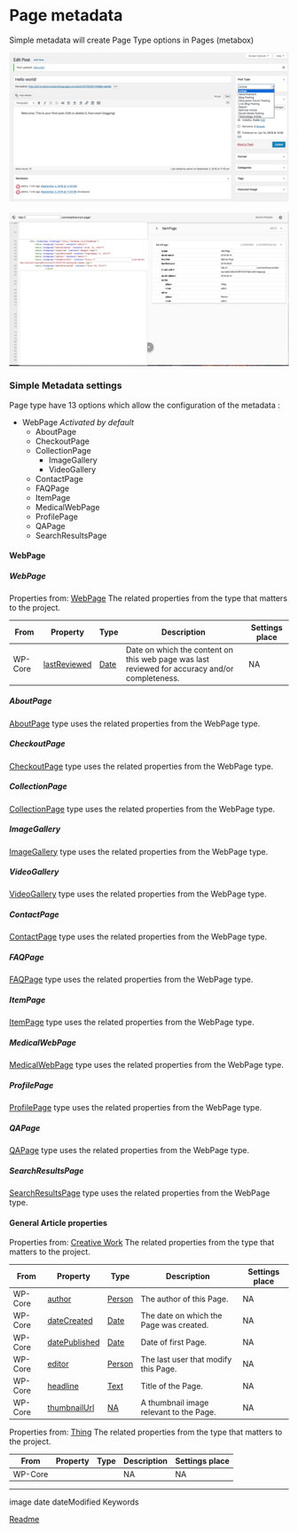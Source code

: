 # Page metadata

Simple metadata will create Page Type options in Pages (metabox)

![settings post](/doc/images/settings-post.png)

![structured data page](/doc/images/structured-data-page.png)

### Simple Metadata settings
Page type have 13 options which allow the configuration of the metadata :
* WebPage *Activated by default*
  * AboutPage
  * CheckoutPage
  * CollectionPage
    * ImageGallery
    * VideoGallery
  * ContactPage
  * FAQPage
  * ItemPage
  * MedicalWebPage
  * ProfilePage
  * QAPage
  * SearchResultsPage

#### WebPage

##### WebPage

Properties from: [WebPage](https://schema.org/Article "https://schema.org/WebPage")
The related properties from the type that matters to the project.

| From | Property | Type | Description | Settings place |
| ---- | -------- |----- | ----------- | --------------
| WP-Core | [lastReviewed](https://schema.org/lastReviewed) | [Date](https://schema.org/Date) | 	Date on which the content on this web page was last reviewed for accuracy and/or completeness. | NA

##### AboutPage

[AboutPage](https://schema.org/AboutPage "https://schema.org/AboutPage") type uses the related properties from the WebPage type.

##### CheckoutPage

[CheckoutPage](https://schema.org/CheckoutPage "https://schema.org/CheckoutPage") type uses the related properties from the WebPage type.

##### CollectionPage

[CollectionPage](https://schema.org/CollectionPage "https://schema.org/CollectionPage") type uses the related properties from the WebPage type.

##### ImageGallery

[ImageGallery](https://schema.org/ImageGallery "https://schema.org/ImageGallery") type uses the related properties from the WebPage type.

##### VideoGallery

[VideoGallery](https://schema.org/VideoGallery "https://schema.org/VideoGallery") type uses the related properties from the WebPage type.

##### ContactPage

[ContactPage](https://schema.org/ContactPage "https://schema.org/ContactPage") type uses the related properties from the WebPage type.

##### FAQPage

[FAQPage](https://schema.org/FAQPage "https://schema.org/FAQPage") type uses the related properties from the WebPage type.

##### ItemPage

[ItemPage](https://schema.org/ItemPage "https://schema.org/ItemPage") type uses the related properties from the WebPage type.

##### MedicalWebPage

[MedicalWebPage](https://schema.org/MedicalWebPage "https://schema.org/MedicalWebPage") type uses the related properties from the WebPage type.

##### ProfilePage

[ProfilePage](https://schema.org/ProfilePage "https://schema.org/ProfilePage") type uses the related properties from the WebPage type.

##### QAPage

[QAPage](https://schema.org/QAPage "https://schema.org/QAPage") type uses the related properties from the WebPage type.

##### SearchResultsPage

[SearchResultsPage](https://schema.org/SearchResultsPage "https://schema.org/SearchResultsPage") type uses the related properties from the WebPage type.

#### General Article properties

Properties from: [Creative Work](https://schema.org/CreativeWork "https://schema.org/CreativeWork")
The related properties from the type that matters to the project.

| From | Property | Type | Description | Settings place |
| ---- | -------- |----- | ----------- | --------------
| WP-Core | [author](https://schema.org/author) | [Person](https://schema.org/Person) | The author of this Page.  | NA
| WP-Core | [dateCreated](https://schema.org/dateCreated) | [Date](https://schema.org/Date) | The date on which the Page was created. | NA
| WP-Core | [datePublished](https://schema.org/datePublished) | [Date](https://schema.org/Date) | Date of first Page. | NA
| WP-Core | [editor](https://schema.org/editor) | [Person](https://schema.org/Person) | The last user that modify this Page.  | NA
| WP-Core | [headline](https://schema.org/headline) | [Text](https://schema.org/Text) | Title of the Page. | NA
| WP-Core | [thumbnailUrl](https://schema.org/thumbnailUrl) | [NA](https://schema.org/URL) | A thumbnail image relevant to the Page. | NA

Properties from: [Thing](https://schema.org/Thing "https://schema.org/Thing")
The related properties from the type that matters to the project.

| From | Property | Type | Description | Settings place |
| ---- | -------- |----- | ----------- | --------------
| WP-Core | []() | []() | 	NA | NA

---

image
date dateModified
Keywords

[Readme](//Readme.md)
